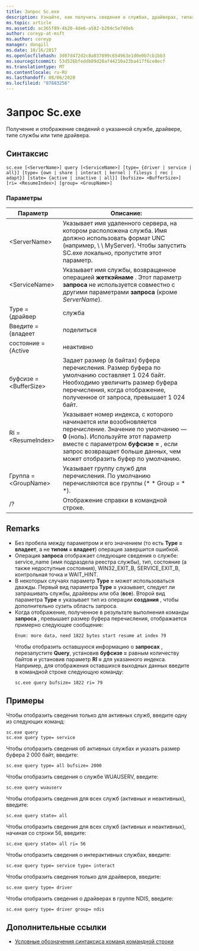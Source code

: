 ```yaml
---
title: Запрос Sc.exe
description: Узнайте, как получить сведения о службах, драйверах, типах служб или типах драйверов с помощью служебной программы sc.exe
ms.topic: article
ms.assetid: ac365f89-4b20-4de6-a582-b204c5e7d0eb
author: coreyp-at-msft
ms.author: coreyp
manager: dongill
ms.date: 10/16/2017
ms.openlocfilehash: 3d07d472d2c8a037899c654963e1d0e0b7cb1bb3
ms.sourcegitcommit: 53d526bfeddb89d28af44210a23ba417f6ce0ecf
ms.translationtype: MT
ms.contentlocale: ru-RU
ms.lasthandoff: 08/06/2020
ms.locfileid: "87883256"
---
```

# <a name="scexe-query"></a>Запрос Sc.exe

Получение и отображение сведений о указанной службе, драйвере, типе службы или типе драйвера.

## <a name="syntax"></a>Синтаксис

```
sc.exe [<ServerName>] query [<ServiceName>] [type= {driver | service | all}] [type= {own | share | interact | kernel | filesys | rec | adapt}] [state= {active | inactive | all}] [bufsize= <BufferSize>] [ri= <ResumeIndex>] [group= <GroupName>]
```

### <a name="parameters"></a>Параметры

|       Параметр        |                                                                                                                          Описание:                                                                                                                          |
|------------------------|---------------------------------------------------------------------------------------------------------------------------------------------------------------------------------------------------------------------------------------------------------------|
|     \<ServerName>      |                       Указывает имя удаленного сервера, на котором расположена служба. Имя должно использовать формат UNC (например, \\ \\ MyServer). Чтобы запустить SC.exe локально, пропустите этот параметр.                        |
|     \<ServiceName>     |                                      Указывает имя службы, возвращенное операцией **жеткэйнаме** . Этот параметр **запроса** не используется совместно с другими параметрами **запроса** (кроме *ServerName*).                                      |
|     Type = {драйвер      |                                                                                                                            служба                                                                                                                            |
|       Введите = {владеет       |                                                                                                                             поделиться                                                                                                                             |
|     состояние = {Active     |                                                                                                                           неактивно                                                                                                                            |
| буфсизе =\<BufferSize> |                     Задает размер (в байтах) буфера перечисления. Размер буфера по умолчанию составляет 1 024 байт. Необходимо увеличить размер буфера перечисления, когда отображение, полученное от запроса, превышает 1 024 байт.                      |
|   RI =\<ResumeIndex>   | Указывает номер индекса, с которого начинается или возобновляется перечисление. Значение по умолчанию — **0** (ноль). Используйте этот параметр вместе с параметром **буфсизе =** , если запрос возвращает больше данных, чем может отобразить буфер по умолчанию. |
|  Группа =\<GroupName>   |                                                                             Указывает группу служб для перечисления. По умолчанию перечисляются все группы (* * Group = * *).                                                                              |
|           /?           |                                                                                                             Отображение справки в командной строке.                                                                                                              |

## <a name="remarks"></a>Remarks

- Без пробела между параметром и его значением (то есть **Type = владеет**, а не **типом = владеет**) операция завершится ошибкой.
- Операция **запроса** отображает следующие сведения о службе: service_name (имя подраздела реестра службы), тип, состояние (а также недоступные состояния), WIN32_EXIT_B, SERVICE_EXIT_B, контрольная точка и WAIT_HINT.
- В некоторых случаях параметр **Type =** может использоваться дважды. Первый вид параметра **Type =** указывает, следует ли запрашивать службы, драйверы или оба (**все**). Второй вид параметра **Type =** указывает тип из операции **создания** , чтобы дополнительно сузить область запроса.
- Когда отображение, полученное в результате выполнения команды **запроса** , превышает размер буфера перечисления, отображается примерно следующее сообщение:
  ```
  Enum: more data, need 1822 bytes start resume at index 79
  ```
  Чтобы отобразить оставшуюся информацию о **запросах** , перезапустите **Query**, установив **буфсизе =** равным количеству байтов и установив параметр **RI =** для указанного индекса. Например, для отображения оставшихся выходных данных введите в командной строке следующую команду:
  ```
  sc.exe query bufsize= 1822 ri= 79
  ```

## <a name="examples"></a>Примеры

Чтобы отобразить сведения только для активных служб, введите одну из следующих команд:
```
sc.exe query
sc.exe query type= service
```
Чтобы отобразить сведения об активных службах и указать размер буфера 2 000 байт, введите:
```
sc.exe query type= all bufsize= 2000
```
Чтобы отобразить сведения о службе WUAUSERV, введите:
```
sc.exe query wuauserv
```
Чтобы отобразить сведения для всех служб (активных и неактивных), введите:
```
sc.exe query state= all
```
Чтобы отобразить сведения для всех служб (активных и неактивных), начиная со строки 56, введите:
```
sc.exe query state= all ri= 56
```
Чтобы отобразить сведения о интерактивных службах, введите:
```
sc.exe query type= service type= interact
```
Чтобы отобразить сведения только для драйверов, введите:
```
sc.exe query type= driver
```
Чтобы отобразить сведения о драйверах в группе NDIS, введите:
```
sc.exe query type= driver group= ndis
```

## <a name="additional-references"></a>Дополнительные ссылки

- [Условные обозначения синтаксиса команд командной строки](command-line-syntax-key.md)
